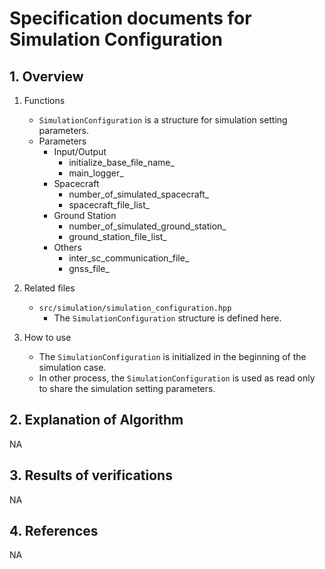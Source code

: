 # Specification documents for Simulation Configuration

## 1.  Overview

1. Functions
   - `SimulationConfiguration` is a structure for simulation setting parameters.
   - Parameters
     - Input/Output
       - initialize_base_file_name_
       - main_logger_
     - Spacecraft
       - number_of_simulated_spacecraft_
       - spacecraft_file_list_
     - Ground Station
       - number_of_simulated_ground_station_
       - ground_station_file_list_
     - Others
       - inter_sc_communication_file_
       - gnss_file_

2. Related files
   - `src/simulation/simulation_configuration.hpp`
     - The `SimulationConfiguration` structure is defined here.

3. How to use
   - The `SimulationConfiguration` is initialized in the beginning of the simulation case.
   - In other process, the `SimulationConfiguration` is used as read only to share the simulation setting parameters.

## 2. Explanation of Algorithm
NA

## 3. Results of verifications
NA

## 4. References
NA
